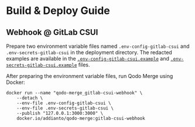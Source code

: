 # Build & Deploy Guide

## Webhook @ GitLab CSUI

Prepare two environment variable files named `.env-config-gitlab-csui`
and `.env-secrets-gitlab-csui` in the deployment directory.
The redacted examples are available in the [`.env-config-gitlab-csui.example`](.env-config-gitlab-csui.example)
and [`.env-secrets-gitlab-csui.example`](.env-secrets-gitlab-csui.example) files.

After preparing the environment variable files, run Qodo Merge using Docker:

```shell
docker run --name "qodo-merge_gitlab-csui-webhook" \
    --detach \
    --env-file .env-config-gitlab-csui \
    --env-file .env-secrets-gitlab-csui \
    --publish "127.0.0.1:3000:3000" \
    docker.io/addianto/qodo-merge:gitlab-csui-webhook
```